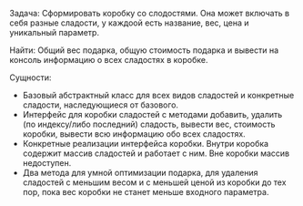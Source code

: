 Задача:
Сформировать коробку со слодостями. Она может включать в себя разные сладости, у каждоой есть название, вес, цена и уникальный параметр.

Найти:
Общий вес подарка, общую стоимость подарка и вывести на консоль информацию о всех сладостях в коробке.

Сущности:
- Базовый абстрактный класс для всех видов сладостей и конкретные сладости, наследующиеся от базового.
- Интерфейс для коробки сладостей с методами добавить, удалить (по индексу/либо последний) сладость, вывести вес, стоимость коробки, вывести всю информацию обо всех сладостях.
- Конкретные реализации интерфейса коробки. Внутри коробка содержит массив сладостей и работает с ним. Вне коробки массив недоступен.
- Два метода для умной оптимизации подарка, для удаления сладостей с меньшим весом и с меньшей ценой из коробки до тех пор, пока вес коробки не станет меньше входного параметра.
